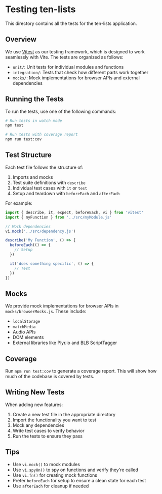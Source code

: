 # Testing ten-lists

This directory contains all the tests for the ten-lists application.

## Overview

We use [Vitest](https://vitest.dev/) as our testing framework, which is designed to work seamlessly with Vite. The tests are organized as follows:

- `unit/`: Unit tests for individual modules and functions
- `integration/`: Tests that check how different parts work together
- `mocks/`: Mock implementations for browser APIs and external dependencies

## Running the Tests

To run the tests, use one of the following commands:

```bash
# Run tests in watch mode
npm test

# Run tests with coverage report
npm run test:cov
```

## Test Structure

Each test file follows the structure of:

1. Imports and mocks
2. Test suite definitions with `describe`
3. Individual test cases with `it` or `test`
4. Setup and teardown with `beforeEach` and `afterEach`

For example:

```javascript
import { describe, it, expect, beforeEach, vi } from 'vitest'
import { myFunction } from '../src/myModule.js'

// Mock dependencies
vi.mock('../src/dependency.js')

describe('My Function', () => {
  beforeEach(() => {
    // Setup
  })

  it('does something specific', () => {
    // Test
  })
})
```

## Mocks

We provide mock implementations for browser APIs in `mocks/browserMocks.js`. These include:

- `localStorage`
- `matchMedia`
- Audio APIs
- DOM elements
- External libraries like Plyr.io and BLB ScriptTagger

## Coverage

Run `npm run test:cov` to generate a coverage report. This will show how much of the codebase is covered by tests.

## Writing New Tests

When adding new features:

1. Create a new test file in the appropriate directory
2. Import the functionality you want to test
3. Mock any dependencies
4. Write test cases to verify behavior
5. Run the tests to ensure they pass

## Tips

- Use `vi.mock()` to mock modules
- Use `vi.spyOn()` to spy on functions and verify they're called
- Use `vi.fn()` for creating mock functions
- Prefer `beforeEach` for setup to ensure a clean state for each test
- Use `afterEach` for cleanup if needed
